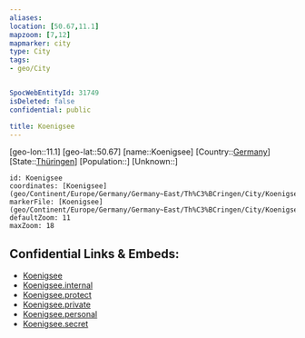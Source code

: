 ```yaml
---
aliases: 
location: [50.67,11.1]
mapzoom: [7,12] 
mapmarker: city 
type: City
tags:
- geo/City


SpocWebEntityId: 31749
isDeleted: false
confidential: public

title: Koenigsee
---
```

[geo-lon::11.1]
[geo-lat::50.67]
[name::Koenigsee]
[Country::[Germany](geo/Continent/Europe/Germany.md)]
[State::[Thüringen](geo/Continent/Europe/Germany/Germany~East/Th%C3%BCringen.md)]
[Population::]
[Unknown::]


```leaflet
id: Koenigsee
coordinates: [Koenigsee](geo/Continent/Europe/Germany/Germany~East/Th%C3%BCringen/City/Koenigsee.md)
markerFile: [Koenigsee](geo/Continent/Europe/Germany/Germany~East/Th%C3%BCringen/City/Koenigsee.md)
defaultZoom: 11 
maxZoom: 18
```


## Confidential Links & Embeds: 
- [Koenigsee](../../../../../../../../_public/geo/Continent/Europe/Germany/Germany~East/Th%C3%BCringen/City/Koenigsee.md) 
- [Koenigsee.internal](../../../../../../../../_internal/geo/Continent/Europe/Germany/Germany~East/Th%C3%BCringen/City/Koenigsee.internal.md) 
- [Koenigsee.protect](../../../../../../../../_protect/geo/Continent/Europe/Germany/Germany~East/Th%C3%BCringen/City/Koenigsee.protect.md) 
- [Koenigsee.private](../../../../../../../../_private/geo/Continent/Europe/Germany/Germany~East/Th%C3%BCringen/City/Koenigsee.private.md) 
- [Koenigsee.personal](../../../../../../../../_personal/geo/Continent/Europe/Germany/Germany~East/Th%C3%BCringen/City/Koenigsee.personal.md) 
- [Koenigsee.secret](../../../../../../../../_secret/geo/Continent/Europe/Germany/Germany~East/Th%C3%BCringen/City/Koenigsee.secret.md) 
